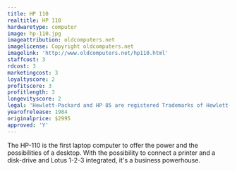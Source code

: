 ```yaml
---
title: HP 110
realtitle: HP 110
hardwaretype: computer
image: hp-110.jpg
imageattribution: oldcomputers.net
imagelicense: Copyright oldcomputers.net
imagelink: 'http://www.oldcomputers.net/hp110.html'
staffcost: 3
rdcost: 3
marketingcost: 3
loyaltyscore: 2
profitscore: 3
profitlength: 3
longevityscore: 2
legal: 'Hewlett-Packard and HP 85 are registered Trademarks of Hewlett-Packard Development Company, L.P.'
yearofrelease: 1984
originalprice: $2995
approved: 'Y'
---
```


The HP-110 is the first laptop computer to offer the power and the possibilities of a desktop. With the possibility to connect a printer and a disk-drive and Lotus 1-2-3 integrated, it's a business powerhouse.

